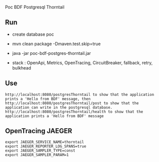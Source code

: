 Poc BDF Postgresql Thorntail

## Run

* create database poc

* mvn clean package -Dmaven.test.skip=true

* java -jar poc-bdf-postgres-thorntail.jar

* stack : OpenApi, Metrics, OpenTracing, CircuitBreaker, fallback, retry, bulkhead

## Use

    http://localhost:8080/postgresThorntail to show that the application prints a 'Hello from BDF' message, then
    http://localhost:8080/postgresThorntail/post to show that the application can write in the postgresql database.
    http://localhost:8080/postgresThorntail/health to show that the application prints a 'Hello from BDF' message

## OpenTracing JAEGER

    export JAEGER_SERVICE_NAME=thorntail
    export JAEGER_REPORTER_LOG_SPANS=true 
    export JAEGER_SAMPLER_TYPE=const
    export JAEGER_SAMPLER_PARAM=1 
   